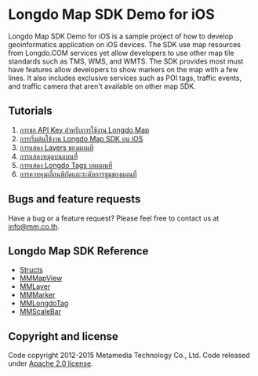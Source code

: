 # Longdo Map SDK Demo for iOS

Longdo Map SDK Demo for iOS is a sample project of how to develop geoinformatics application on iOS devices. The SDK use map resources from Longdo.COM services yet allow developers to use other map tile standards such as TMS, WMS, and WMTS. The SDK provides most must have features allow developers to show markers on the map with a few lines. It also includes exclusive services such as POI tags, traffic events, and traffic camera that aren't available on other map SDK.

## Tutorials

1. [การขอ API Key สำหรับการใช้งาน Longdo Map](https://github.com/MetamediaTechnology/longdo-map-demo-ios/wiki/%E0%B8%81%E0%B8%B2%E0%B8%A3%E0%B8%82%E0%B8%AD-API-Key-%E0%B8%AA%E0%B8%B3%E0%B8%AB%E0%B8%A3%E0%B8%B1%E0%B8%9A%E0%B8%81%E0%B8%B2%E0%B8%A3%E0%B9%83%E0%B8%8A%E0%B9%89%E0%B8%87%E0%B8%B2%E0%B8%99-Longdo-Map)
2. [การเริ่มต้นใช้งาน Longdo Map SDK บน iOS](https://github.com/MetamediaTechnology/longdo-map-demo-ios/wiki/%E0%B8%81%E0%B8%B2%E0%B8%A3%E0%B9%80%E0%B8%A3%E0%B8%B4%E0%B9%88%E0%B8%A1%E0%B8%95%E0%B9%89%E0%B8%99%E0%B9%83%E0%B8%8A%E0%B9%89%E0%B8%87%E0%B8%B2%E0%B8%99-Longdo-Map-SDK-%E0%B8%9A%E0%B8%99-iOS)
3. [การแสดง Layers ของแผนที่](https://github.com/MetamediaTechnology/longdo-map-demo-ios/wiki/%E0%B8%81%E0%B8%B2%E0%B8%A3%E0%B9%81%E0%B8%AA%E0%B8%94%E0%B8%87-Layers-%E0%B8%82%E0%B8%AD%E0%B8%87%E0%B9%81%E0%B8%9C%E0%B8%99%E0%B8%97%E0%B8%B5%E0%B9%88)
4. [การแสดงหมุดบนแผนที่](https://github.com/MetamediaTechnology/longdo-map-demo-ios/wiki/%E0%B8%81%E0%B8%B2%E0%B8%A3%E0%B9%81%E0%B8%AA%E0%B8%94%E0%B8%87%E0%B8%AB%E0%B8%A1%E0%B8%B8%E0%B8%94%E0%B8%9A%E0%B8%99%E0%B9%81%E0%B8%9C%E0%B8%99%E0%B8%97%E0%B8%B5%E0%B9%88)
5. [การแสดง Longdo Tags บนแผนที่](https://github.com/MetamediaTechnology/longdo-map-demo-ios/wiki/%E0%B8%81%E0%B8%B2%E0%B8%A3%E0%B9%81%E0%B8%AA%E0%B8%94%E0%B8%87-Longdo-Tags-%E0%B8%9A%E0%B8%99%E0%B9%81%E0%B8%9C%E0%B8%99%E0%B8%97%E0%B8%B5%E0%B9%88)
6. [การควบคุมเลื่อนพิกัดและระดับการซูมของแผนที่](https://github.com/MetamediaTechnology/longdo-map-demo-ios/wiki/%E0%B8%81%E0%B8%B2%E0%B8%A3%E0%B8%84%E0%B8%A7%E0%B8%9A%E0%B8%84%E0%B8%B8%E0%B8%A1%E0%B9%80%E0%B8%A5%E0%B8%B7%E0%B9%88%E0%B8%AD%E0%B8%99%E0%B8%9E%E0%B8%B4%E0%B8%81%E0%B8%B1%E0%B8%94%E0%B9%81%E0%B8%A5%E0%B8%B0%E0%B8%A3%E0%B8%B0%E0%B8%94%E0%B8%B1%E0%B8%9A%E0%B8%81%E0%B8%B2%E0%B8%A3%E0%B8%8B%E0%B8%B9%E0%B8%A1%E0%B8%82%E0%B8%AD%E0%B8%87%E0%B9%81%E0%B8%9C%E0%B8%99%E0%B8%97%E0%B8%B5%E0%B9%88)

## Bugs and feature requests

Have a bug or a feature request? Please feel free to contact us at [info@mm.co.th](info@mm.co.th).

## Longdo Map SDK Reference
* [Structs](https://github.com/MetamediaTechnology/longdo-map-demo-ios/wiki/Structs)
* [MMMapView](https://github.com/MetamediaTechnology/longdo-map-demo-ios/wiki/MMMapView)
* [MMLayer](https://github.com/MetamediaTechnology/longdo-map-demo-ios/wiki/MMLayer)
* [MMMarker](https://github.com/MetamediaTechnology/longdo-map-demo-ios/wiki/MMMarker)
* [MMLongdoTag](https://github.com/MetamediaTechnology/longdo-map-demo-ios/wiki/MMLongdoTag)
* [MMScaleBar](https://github.com/MetamediaTechnology/longdo-map-demo-ios/wiki/MMScaleBar)

## Copyright and license

Code copyright 2012-2015 Metamedia Technology Co., Ltd. Code released under [Apache 2.0 license](https://github.com/MetamediaTechnology/longdo-map-demo-ios/blob/master/LICENSE).
